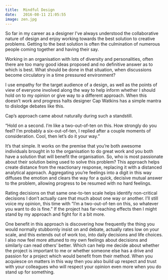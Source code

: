 ```yaml
---
title:  Mindful Design
date:   2016-08-11 21:05:55
image: zen.jpg
---
```


So far in my career as a designer I’ve always understood the collaborative nature of design and enjoy working towards the best solution to creative problems. Getting to the best solution is often the culmination of numerous people coming together and having their say. 

Working in an organisation with lots of diversity and personalities, often there are too many good ideas proposed and no definitive answer as to which is best. What should be done in that situation, when discussions become circulatory in a time pressured environment? 

I use empathy for the target audience of a design, as well as the points of view of everyone involved along the way to help inform whether I should hold on to my opinion or give way to a different approach. When this doesn’t work and progress halts designer Cap Watkins has a simple mantra to dislodge debates like this.

Cap’s approach came about naturally during such a standstill.

“Hold on a second. I’m like a two-out-of-ten on this. How strongly do you feel?
I’m probably a six-out-of-ten, I replied after a couple moments of consideration.
Cool, then let’s do it your way.”

It’s that simple. It works on the premise that you’re both awesome individuals brought in to the organisation to do great work and you both have a solution that will benefit the organisation. So, who is most passionate about their solution being used to solve this problem? This approach helps create distance from the reactionary response, replacing it with a distanced analytical approach. Aggregating you’re feelings into a digit in this way diffuses the emotion and clears the way for a quick, decisive mutual answer to the problem, allowing progress to be resumed with no hard feelings.

Rating decisions on that same one-to-ten scale helps identify non-critical decisions I don’t actually care that much about one way or another. I’ll still voice my opinion, this time with “I’m a two-out-of-ten on this, so whatever you want to do is fine.” If the project has far-reaching effects then l might stand by my approach and fight for it a bit more.

One benefit in this approach is discovering how frequently the thing you would normally stubbornly insist on and debate, actually rates low on your scale, and this extends out of work too, into daily decisions and life choices. I also now feel more attuned to my own feelings about decisions and similarly can read others’ better. Which can help me decide about whether the project is important to me or whether someone else has a drive and passion for a project which would benefit from their method. When you acquiesce on matters in this way then you also build up respect and trust with your colleagues who will respect your opinion even more when you do stand up for something.


<br><br>